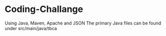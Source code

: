 # Coding-Challange
Using Java, Maven, Apache and JSON
The primary Java files can be found under src/main/java/tbca 
